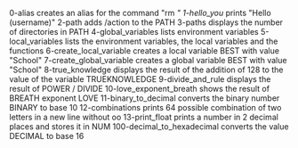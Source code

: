 0-alias creates an alias for the command "rm *"
1-hello_you* prints "Hello (username)"
2-path adds /action to the PATH
3-paths displays the number of directories in PATH
4-global_variables lists environment variables
5-local_variables lists the environment variables, the local variables and the functions
6-create_local_variable creates a local variable BEST with value "School"
7-create_global_variable creates a global variable BEST with value "School"
8-true_knowledge displays the result of the addition of 128 to the value of the variable TRUEKNOWLEDGE
9-divide_and_rule displays the result of POWER  / DIVIDE
10-love_exponent_breath shows the result of BREATH exponent LOVE
11-binary_to_decimal converts the binary number BINARY to base 10
12-combinations prints 64 possible combination of two letters in a new line without oo
13-print_float prints a number in 2 decimal places and stores it in NUM
100-decimal_to_hexadecimal converts the value DECIMAL to base 16
 
